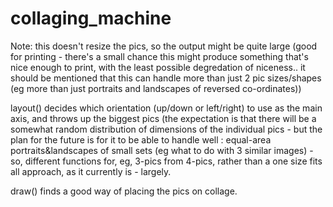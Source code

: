 # collaging_machine

Note: this doesn't resize the pics, so the output might be quite large (good for printing - there's a small chance this might produce something that's nice enough to print, with the least possible degredation of niceness.. it should be mentioned that this can handle more than just 2 pic sizes/shapes (eg more than just portraits and landscapes of reversed co-ordinates))

layout() decides which orientation (up/down or left/right) to use as the main axis, and throws up the biggest pics (the expectation is that there will be a somewhat random distribution of dimensions of the individual pics - but the plan for the future is for it to be able to handle well : equal-area portraits&landscapes of small sets (eg what to do with 3 similar images) - so, different functions for, eg, 3-pics from 4-pics, rather than a one size fits all approach, as  it currently is - largely.

draw() finds a good way of placing the pics on collage.
